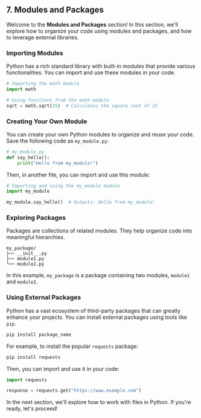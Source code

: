 ## 7. Modules and Packages

Welcome to the **Modules and Packages** section! In this section, we'll explore how to organize your code using modules and packages, and how to leverage external libraries.

### Importing Modules

Python has a rich standard library with built-in modules that provide various functionalities. You can import and use these modules in your code.

```python
# Importing the math module
import math

# Using functions from the math module
sqrt = math.sqrt(25)  # Calculates the square root of 25
```

### Creating Your Own Module

You can create your own Python modules to organize and reuse your code. Save the following code as `my_module.py`:

```python
# my_module.py
def say_hello():
    print("Hello from my_module!")
```

Then, in another file, you can import and use this module:

```python
# Importing and using the my_module module
import my_module

my_module.say_hello()  # Outputs: Hello from my_module!
```

### Exploring Packages

Packages are collections of related modules. They help organize code into meaningful hierarchies.

```plaintext
my_package/
├── __init__.py
├── module1.py
└── module2.py
```

In this example, `my_package` is a package containing two modules, `module1` and `module2`.

### Using External Packages

Python has a vast ecosystem of third-party packages that can greatly enhance your projects. You can install external packages using tools like `pip`.

```bash
pip install package_name
```

For example, to install the popular `requests` package:

```bash
pip install requests
```

Then, you can import and use it in your code:

```python
import requests

response = requests.get("https://www.example.com")
```

In the next section, we'll explore how to work with files in Python. If you're ready, let's proceed!